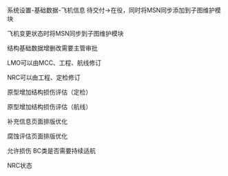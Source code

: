 系统设置-基础数据-飞机信息 待交付->在役，同时将MSN同步添加到子图维护模块

 飞机变更状态时将MSN同步到子图维护模块



结构基础数据增删改需要主管审批



LMO可以由MCC、工程、航线修订

NRC可以由工程、定检修订

原型增加结构损伤评估（定检）

原型增加结构损伤评估（航线）



补充信息页面排版优化

腐蚀评估页面排版优化



允许损伤 BC类是否需要持续适航

NRC状态
